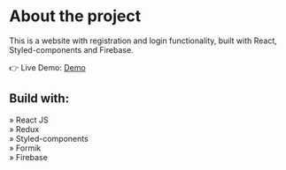 # About the project
This is a website with registration and login functionality, built with React, Styled-components and Firebase.

👉 Live Demo: <a target="_blank" rel="noreferrer" href='https://auth-firebase-tawny.vercel.app/'>Demo</a>

## Build with:
» React JS  
» Redux  
» Styled-components  
» Formik  
» Firebase  
